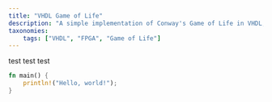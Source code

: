 ```yaml
---
title: "VHDL Game of Life"
description: "A simple implementation of Conway's Game of Life in VHDL, with a web frontend."
taxonomies:
    tags: ["VHDL", "FPGA", "Game of Life"]
---
```


test
test
test

```rust
fn main() {
    println!("Hello, world!");
}
```
